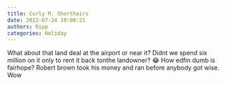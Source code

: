 ```yaml
---
title: Curly M. Shorthairs
date: 2022-07-24 19:00:21
authors: Ripp
categories: Holiday
---
```


 What about that land deal at the airport or near it? Didnt we spend six million on it only to rent it back tonthe landowner? 😂
How edfin dumb is fairhope?
Robert brown took his money and ran before anybody got wise. Wow